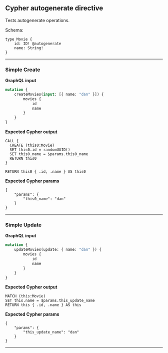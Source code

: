 ## Cypher autogenerate directive

Tests autogenerate operations.

Schema:

```schema
type Movie {
    id: ID! @autogenerate
    name: String!
}
```

---

### Simple Create

**GraphQL input**

```graphql
mutation {
    createMovies(input: [{ name: "dan" }]) {
        movies {
            id
            name
        }
    }
}
```

**Expected Cypher output**

```cypher
CALL {
  CREATE (this0:Movie)
  SET this0.id = randomUUID()
  SET this0.name = $params.this0_name
  RETURN this0
}

RETURN this0 { .id, .name } AS this0
```

**Expected Cypher params**

```cypher-params
{
    "params": {
        "this0_name": "dan"
    }
}
```

---

### Simple Update

**GraphQL input**

```graphql
mutation {
    updateMovies(update: { name: "dan" }) {
        movies {
            id
            name
        }
    }
}
```

**Expected Cypher output**

```cypher
MATCH (this:Movie)
SET this.name = $params.this_update_name
RETURN this { .id, .name } AS this
```

**Expected Cypher params**

```cypher-params
{
    "params": {
        "this_update_name": "dan"
    }
}
```

---
